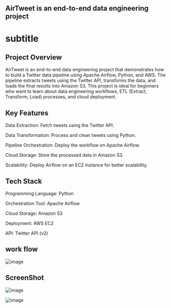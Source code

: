 ## AirTweet is an end-to-end data engineering project

# subtitle 

## Project Overview

AirTweet is an end-to-end data engineering project that demonstrates how to build a Twitter data pipeline using Apache Airflow, Python, and AWS. The pipeline extracts tweets using the Twitter API, transforms the data, and loads the final results into Amazon S3. This project is ideal for beginners who want to learn about data engineering workflows, ETL (Extract, Transform, Load) processes, and cloud deployment.

## Key Features

Data Extraction: Fetch tweets using the Twitter API.

Data Transformation: Process and clean tweets using Python.

Pipeline Orchestration: Deploy the workflow on Apache Airflow.

Cloud Storage: Store the processed data in Amazon S3.

Scalability: Deploy Airflow on an EC2 instance for better scalability.

## Tech Stack

Programming Language: Python

Orchestration Tool: Apache Airflow

Cloud Storage: Amazon S3

Deployment: AWS EC2

API: Twitter API (v2)

## work flow 

![image](https://github.com/user-attachments/assets/99d94ba1-660b-4727-8d3b-bd0563e81477)


## ScreenShot 

![image](https://github.com/user-attachments/assets/724c94ff-f553-4fe5-9f80-2c8a9f8cddea)


![image](https://github.com/user-attachments/assets/489c7b50-e3f5-43b1-ae89-9b1773abaeef)
